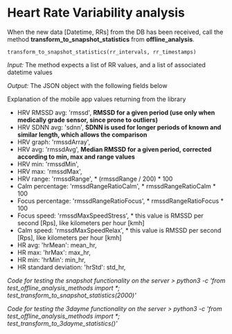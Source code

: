 # Heart Rate Variability analysis

When the new data [Datetime, RRs] from the DB has been received, call the method **transform_to_snapshot_statistics** from **offline_analysis**.

```python3
transform_to_snapshot_statistics(rr_intervals, rr_timestamps)
```

_Input:_ The method expects a list of RR values, and a list of associated datetime values

_Output:_ The JSON object with the following fields below

Explanation of the mobile app values returning from the library

- HRV RMSSD avg: 'rmssd', **RMSSD for a given period (use only when medically grade sensor, since prone to outliers)**
- HRV SDNN avg: 'sdnn', **SDNN is used for longer periods of known and similar length, which allows the comparison**
- HRV graph: 'rmssdArray',
- HRV avg: 'rmssdAvg', **Median RMSSD for a given period, corrected according to min, max and range values**
- HRV min: 'rmssdMin',
- HRV max: 'rmssdMax',
- HRV range: 'rmssdRange', * (rmssdRange / 200) * 100
- Calm percentage: 'rmssdRangeRatioCalm', * rmssdRangeRatioCalm * 100
- Focus percentage: 'rmssdRangeRatioFocus', * rmssdRangeRatioFocus * 100
- Focus speed: 'rmssdMaxSpeedStress', * this value is RMSSD per second [Rps], like kilometers per hour [kmh]
- Calm speed: 'rmssdMaxSpeedRelax', * this value is RMSSD per second [Rps], like kilometers per hour [kmh]
- HR avg: 'hrMean': mean_hr,
- HR max: 'hrMax': max_hr,
- HR min: 'hrMin': min_hr,
- HR standard deviation: 'hrStd': std_hr,

_Code for testing the snapshot functionality on the server > python3 -c 'from test_offline_analysis_methods import *; test_transform_to_snapshot_statistics(2000)'_

_Code for testing the 3dayme functionality on the server > python3 -c 'from test_offline_analysis_methods import *; test_transform_to_3dayme_statistics()'_